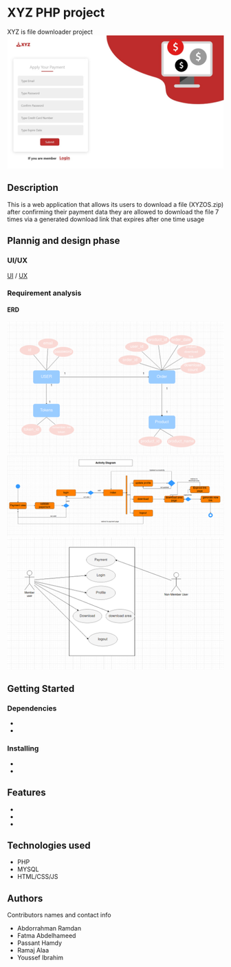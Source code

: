 # XYZ PHP project
XYZ is file downloader project
![payment page](https://github.com/AbdorrahmanRamadan/XYZOS-PHP-Project/blob/main/diagrams/index.jpeg?raw=true)


## Description

This is a web application that allows its users to download a file (XYZOS.zip) after confirming their payment data they are allowed to download the file 7 times via a generated download link that expires after one time usage

## Plannig and design phase

### UI/UX

[UI](https://drive.google.com/drive/folders/12Y-rVNrF691RTukezGHPksoBqjT4_qNt?usp=sharing) /
[UX](https://drive.google.com/drive/folders/103ga-25DLs3drc3RjQANh44M4yreHs3r)

### Requirement analysis 
#### ERD 
![erd](https://github.com/AbdorrahmanRamadan/XYZOS-PHP-Project/blob/main/diagrams/erd_diagram.png?raw=true)
![Activity diagram](https://github.com/AbdorrahmanRamadan/XYZOS-PHP-Project/blob/main/diagrams/activity_diagram.png?raw=true)
![Use case diagram](https://github.com/AbdorrahmanRamadan/XYZOS-PHP-Project/blob/main/diagrams/use_case.png?raw=true)

## Getting Started

### Dependencies

* 
* 

### Installing

* 
* 

## Features
*
*
*

## Technologies used
* PHP
* MYSQL
* HTML/CSS/JS

## Authors

Contributors names and contact info

* Abdorrahman Ramdan
* Fatma Abdelhameed
* Passant Hamdy
* Ramaj Alaa
* Youssef Ibrahim



